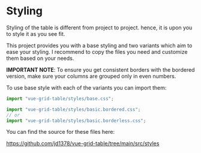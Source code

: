 # Styling

Styling of the table is different from project to project. hence, it is upon you to style it as you see fit.

This project provides you with a base styling and two variants which aim to ease your styling. I recommend to copy the files you need and customize them based on your needs.

**IMPORTANT NOTE**: To ensure you get consistent borders with the bordered version, make sure your columns are grouped only in even numbers.

To use base style with each of the variants you can import them:

```ts
import "vue-grid-table/styles/base.css";

import "vue-grid-table/styles/basic.bordered.css";
// or 
import "vue-grid-table/styles/basic.borderless.css";
```

You can find the source for these files here:

<https://github.com/jd1378/vue-grid-table/tree/main/src/styles>
